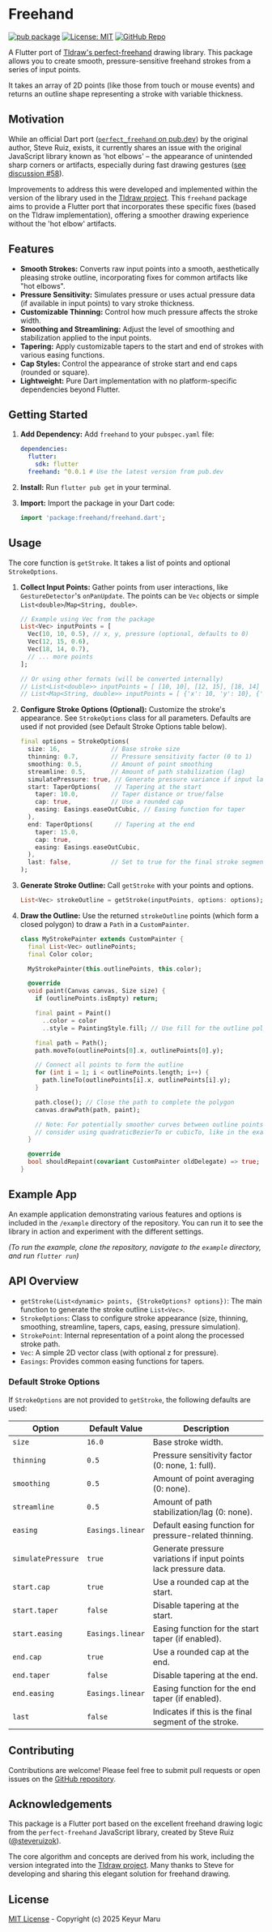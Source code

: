 # Freehand
[![pub package](https://img.shields.io/pub/v/freehand.svg)](https://pub.dev/packages/freehand)
[![License: MIT](https://img.shields.io/badge/License-MIT-yellow.svg)](https://opensource.org/licenses/MIT)
[![GitHub Repo](https://img.shields.io/badge/GitHub-Repo-blue.svg)](https://github.com/keyur2maru/freehand)

A Flutter port of [Tldraw's perfect-freehand](https://github.com/tldraw/tldraw/tree/main/packages/perfect-freehand) drawing library. This package allows you to create smooth, pressure-sensitive freehand strokes from a series of input points.

It takes an array of 2D points (like those from touch or mouse events) and returns an outline shape representing a stroke with variable thickness.

## Motivation

While an official Dart port ([`perfect_freehand` on pub.dev](https://pub.dev/packages/perfect_freehand)) by the original author, Steve Ruiz, exists, it currently shares an issue with the original JavaScript library known as 'hot elbows' – the appearance of unintended sharp corners or artifacts, especially during fast drawing gestures ([see discussion #58](https://github.com/steveruizok/perfect-freehand/issues/58)).

Improvements to address this were developed and implemented within the version of the library used in the [Tldraw project](https://github.com/tldraw/tldraw). This `freehand` package aims to provide a Flutter port that incorporates these specific fixes (based on the Tldraw implementation), offering a smoother drawing experience without the 'hot elbow' artifacts.

## Features

* **Smooth Strokes:** Converts raw input points into a smooth, aesthetically pleasing stroke outline, incorporating fixes for common artifacts like "hot elbows".
* **Pressure Sensitivity:** Simulates pressure or uses actual pressure data (if available in input points) to vary stroke thickness.
* **Customizable Thinning:** Control how much pressure affects the stroke width.
* **Smoothing and Streamlining:** Adjust the level of smoothing and stabilization applied to the input points.
* **Tapering:** Apply customizable tapers to the start and end of strokes with various easing functions.
* **Cap Styles:** Control the appearance of stroke start and end caps (rounded or square).
* **Lightweight:** Pure Dart implementation with no platform-specific dependencies beyond Flutter.

## Getting Started

1.  **Add Dependency:** Add `freehand` to your `pubspec.yaml` file:

    ```yaml
    dependencies:
      flutter:
        sdk: flutter
      freehand: ^0.0.1 # Use the latest version from pub.dev
    ```

2.  **Install:** Run `flutter pub get` in your terminal.

3.  **Import:** Import the package in your Dart code:

    ```dart
    import 'package:freehand/freehand.dart';
    ```

## Usage

The core function is `getStroke`. It takes a list of points and optional `StrokeOptions`.

1.  **Collect Input Points:** Gather points from user interactions, like `GestureDetector`'s `onPanUpdate`. The points can be `Vec` objects or simple `List<double>`/`Map<String, double>`.

    ```dart
    // Example using Vec from the package
    List<Vec> inputPoints = [
      Vec(10, 10, 0.5), // x, y, pressure (optional, defaults to 0)
      Vec(12, 15, 0.6),
      Vec(18, 14, 0.7),
      // ... more points
    ];

    // Or using other formats (will be converted internally)
    // List<List<double>> inputPoints = [ [10, 10], [12, 15], [18, 14] ];
    // List<Map<String, double>> inputPoints = [ {'x': 10, 'y': 10}, {'x': 12, 'y': 15} ];
    ```

2.  **Configure Stroke Options (Optional):** Customize the stroke's appearance. See `StrokeOptions` class for all parameters. Defaults are used if not provided (see Default Stroke Options table below).

    ```dart
    final options = StrokeOptions(
      size: 16,              // Base stroke size
      thinning: 0.7,         // Pressure sensitivity factor (0 to 1)
      smoothing: 0.5,        // Amount of point smoothing
      streamline: 0.5,       // Amount of path stabilization (lag)
      simulatePressure: true, // Generate pressure variance if input lacks it (z=0)
      start: TaperOptions(    // Tapering at the start
        taper: 10.0,         // Taper distance or true/false
        cap: true,           // Use a rounded cap
        easing: Easings.easeOutCubic, // Easing function for taper
      ),
      end: TaperOptions(      // Tapering at the end
        taper: 15.0,
        cap: true,
        easing: Easings.easeOutCubic,
      ),
      last: false,           // Set to true for the final stroke segment
    );
    ```

3.  **Generate Stroke Outline:** Call `getStroke` with your points and options.

    ```dart
    List<Vec> strokeOutline = getStroke(inputPoints, options: options);
    ```

4.  **Draw the Outline:** Use the returned `strokeOutline` points (which form a closed polygon) to draw a `Path` in a `CustomPainter`.

    ```dart
    class MyStrokePainter extends CustomPainter {
      final List<Vec> outlinePoints;
      final Color color;

      MyStrokePainter(this.outlinePoints, this.color);

      @override
      void paint(Canvas canvas, Size size) {
        if (outlinePoints.isEmpty) return;

        final paint = Paint()
          ..color = color
          ..style = PaintingStyle.fill; // Use fill for the outline polygon

        final path = Path();
        path.moveTo(outlinePoints[0].x, outlinePoints[0].y);

        // Connect all points to form the outline
        for (int i = 1; i < outlinePoints.length; i++) {
          path.lineTo(outlinePoints[i].x, outlinePoints[i].y);
        }

        path.close(); // Close the path to complete the polygon
        canvas.drawPath(path, paint);

        // Note: For potentially smoother curves between outline points,
        // consider using quadraticBezierTo or cubicTo, like in the example app.
      }

      @override
      bool shouldRepaint(covariant CustomPainter oldDelegate) => true; // Or implement better logic
    }
    ```

## Example App

An example application demonstrating various features and options is included in the `/example` directory of the repository. You can run it to see the library in action and experiment with the different settings.

*(To run the example, clone the repository, navigate to the `example` directory, and run `flutter run`)*

## API Overview

* `getStroke(List<dynamic> points, {StrokeOptions? options})`: The main function to generate the stroke outline `List<Vec>`.
* `StrokeOptions`: Class to configure stroke appearance (size, thinning, smoothing, streamline, tapers, caps, easing, pressure simulation).
* `StrokePoint`: Internal representation of a point along the processed stroke path.
* `Vec`: A simple 2D vector class (with optional z for pressure).
* `Easings`: Provides common easing functions for tapers.

### Default Stroke Options

If `StrokeOptions` are not provided to `getStroke`, the following defaults are used:

| Option             | Default Value      | Description                                                      |
| ------------------ | ------------------ | ---------------------------------------------------------------- |
| `size`             | `16.0`             | Base stroke width.                                               |
| `thinning`         | `0.5`              | Pressure sensitivity factor (0: none, 1: full).                 |
| `smoothing`        | `0.5`              | Amount of point averaging (0: none).                             |
| `streamline`       | `0.5`              | Amount of path stabilization/lag (0: none).                      |
| `easing`           | `Easings.linear`   | Default easing function for pressure-related thinning.           |
| `simulatePressure` | `true`             | Generate pressure variations if input points lack pressure data. |
| `start.cap`        | `true`             | Use a rounded cap at the start.                                  |
| `start.taper`      | `false`            | Disable tapering at the start.                                   |
| `start.easing`     | `Easings.linear`   | Easing function for the start taper (if enabled).                |
| `end.cap`          | `true`             | Use a rounded cap at the end.                                    |
| `end.taper`        | `false`            | Disable tapering at the end.                                     |
| `end.easing`       | `Easings.linear`   | Easing function for the end taper (if enabled).                  |
| `last`             | `false`            | Indicates if this is the final segment of the stroke.            |

## Contributing

Contributions are welcome! Please feel free to submit pull requests or open issues on the [GitHub repository](https://github.com/keyur2maru/freehand).

## Acknowledgements

This package is a Flutter port based on the excellent freehand drawing logic from the `perfect-freehand` JavaScript library, created by Steve Ruiz ([@steveruizok](https://github.com/steveruizok)).

The core algorithm and concepts are derived from his work, including the version integrated into the [Tldraw project](https://github.com/tldraw/tldraw). Many thanks to Steve for developing and sharing this elegant solution for freehand drawing.

## License

[MIT License](LICENSE) - Copyright (c) 2025 Keyur Maru